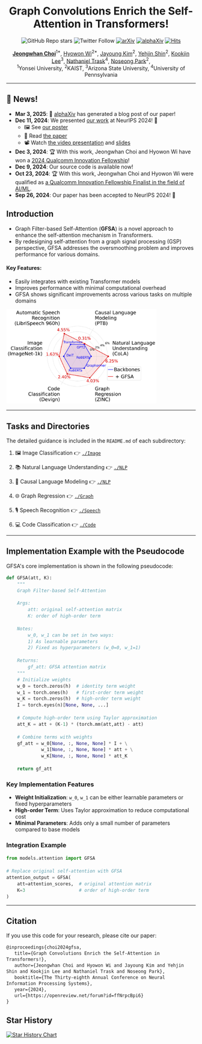 <div align=center>
<h1>Graph Convolutions Enrich the Self-Attention in Transformers!</h1>

![GitHub Repo stars](https://img.shields.io/github/stars/jeongwhanchoi/GFSA) ![Twitter Follow](https://img.shields.io/twitter/follow/jeongwhan_choi?style=social)
 [![arXiv](https://img.shields.io/badge/arXiv-2312.04234-b31b1b.svg)](https://arxiv.org/abs/2312.04234)
 [![alphaXiv](https://img.shields.io/badge/alphaXiv-ff0000.svg)](https://www.alphaxiv.org/abs/2312.04234) 
 [![Hits](https://hits.seeyoufarm.com/api/count/incr/badge.svg?url=https%3A%2F%2Fgithub.com%2Fjeongwhanchoi%2FGFSA&count_bg=%230D6CFF&title_bg=%23555555&icon=&icon_color=%23E7E7E7&title=hits&edge_flat=false)](https://hits.seeyoufarm.com)

<div>
      <a href="https://www.jeongwhanchoi.com" target="_blank"><b>Jeongwhan Choi</b></a><sup>1*</sup>,
      <a href="https://scholar.google.co.kr/citations?user=-foMLcAAAAAJ&hl=en" target="_blank">Hyowon Wi</a><sup>2*</sup>,
    <a href="https://scholar.google.co.kr/citations?user=3qbSHGwAAAAJ&hl=en" target="_blank">Jayoung Kim</a><sup>2</sup>,
    <a href="https://scholar.google.com/citations?user=svpxCY4AAAAJ&hl=en" target="_blank">Yehjin Shin</a><sup>2</sup>,
      <a href="https://klee44.github.io" target="_blank">Kookjin Lee</a><sup>3</sup>,
      <a href="https://scholar.google.com/citations?user=6iLMZkwAAAAJ&hl=en" target="_blank">Nathaniel Trask</a><sup>4</sup>,
      <a href="https://sites.google.com/view/noseong" target="_blank">Noseong Park</a><sup>2</sup>,
    <div>
    <sup>1</sup>Yonsei University, <sup>2</sup>KAIST, <sup>3</sup>Arizona State University, <sup>4</sup>University of Pennsylvania
    </div>
</div>
</div>

---

## 📢 News!
- **Mar 3, 2025**: 📰 [alphaXiv](https://www.alphaxiv.org/overview/2312.04234) has generated a blog post of our paper!
- **Dec 11, 2024**: We presented [our work](https://neurips.cc/virtual/2024/poster/94193) at NeurIPS 2024! 🚀
    - 🖼️ See [our poster](https://neurips.cc/media/PosterPDFs/NeurIPS%202024/94193.png?t=1733675592.777139)
    - 📄 Read [the paper](https://arxiv.org/abs/2312.04234)
    - 📽️ Watch [the video presentation](https://neurips.cc/virtual/2024/poster/94193) and [slides](https://neurips.cc/media/neurips-2024/Slides/94193_0yIQJyD.pdf)
- **Dec 3, 2024**: 🏆 With this work, Jeongwhan Choi and Hyowon Wi have won a [2024 Qualcomm Innovation Fellowship](https://www.qualcomm.com/research/university-relations/innovation-fellowship/2024-south-korea)!
- **Dec 9, 2024**: Our source code is available now!
- **Oct 23, 2024**: 🏆 With this work, Jeongwhan Choi and Hyowon Wi were qualified as [a Qualcomm Innovation Fellowship Finalist in the field of AI/ML](https://www.qualcomm.com/research/university-relations/innovation-fellowship/2024-south-korea).
- **Sep 26, 2024**: Our paper has been accepted to NeurIPS 2024! 🎉

## Introduction

- Graph Filter-based Self-Attention (**GFSA**) is a novel approach to enhance the self-attention mechanism in Transformers. 
- By redesigning self-attention from a graph signal processing (GSP) perspective, GFSA addresses the oversmoothing problem and improves performance for various domains.

#### Key Features:
- Easily integrates with existing Transformer models
- Improves performance with minimal computational overhead
- GFSA shows significant improvements across various tasks on multiple domains

<img src="asset/radar.png" width="400">

---

## Tasks and Directories 

The detailed guidance is included in the `README.md` of each subdirectory:

1. 🖼️ Image Classification 👉 [`./Image`](./Image)

2. 📚 Natural Language Understanding 👉 [`./NLP`](./NLP)

3. 🧠 Causal Language Modeling  👉 [`./NLP`](./NLP)

4. 🌐 Graph Regression 👉 [`./Graph`](./Graph)

5. 🎙️ Speech Recognition  👉 [`./Speech`](./Speech)

6. 💻 Code Classification  👉 [`./Code`](./Code)

---

## Implementation Example with the Pseudocode

GFSA's core implementation is shown in the following pseudocode:

```python
def GFSA(att, K):
    """
    Graph Filter-based Self-Attention
    
    Args:
        att: original self-attention matrix
        K: order of high-order term
        
    Notes:
        w_0, w_1 can be set in two ways:
        1) As learnable parameters
        2) Fixed as hyperparameters (w_0=0, w_1=1)
    
    Returns:
        gf_att: GFSA attention matrix
    """
    # Initialize weights
    w_0 = torch.zeros(h)  # identity term weight
    w_1 = torch.ones(h)   # first-order term weight  
    w_K = torch.zeros(h)  # high-order term weight
    I = torch.eyes(n)[None, None, ...]
    
    # Compute high-order term using Taylor approximation
    att_K = att + (K-1) * (torch.mm(att,att) - att)
    
    # Combine terms with weights
    gf_att = w_0[None, :, None, None] * I + \
             w_1[None, :, None, None] * att + \
             w_K[None, :, None, None] * att_K
             
    return gf_att
```

### Key Implementation Features

- **Weight Initialization**: `w_0`, `w_1` can be either learnable parameters or fixed hyperparameters
- **High-order Term**: Uses Taylor approximation to reduce computational cost
- **Minimal Parameters**: Adds only a small number of parameters compared to base models

### Integration Example

```python
from models.attention import GFSA

# Replace original self-attention with GFSA
attention_output = GFSA(
    att=attention_scores,  # original attention matrix
    K=3                    # order of high-order term
)
```

---


## Citation
If you use this code for your research, please cite our paper:

```
@inproceedings{choi2024gfsa,
   title={Graph Convolutions Enrich the Self-Attention in Transformers!},
   author={Jeongwhan Choi and Hyowon Wi and Jayoung Kim and Yehjin Shin and Kookjin Lee and Nathaniel Trask and Noseong Park},
   booktitle={The Thirty-eighth Annual Conference on Neural Information Processing Systems},
   year={2024},
   url={https://openreview.net/forum?id=ffNrpcBpi6}
}
```

## Star History

[![Star History Chart](https://api.star-history.com/svg?repos=jeongwhanchoi/GFSA&type=Date)](https://star-history.com/#jeongwhanchoi/GFSA&Date)